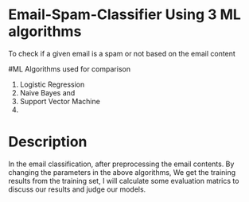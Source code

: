 # Email-Spam-Classifier Using 3 ML algorithms
To check if a given email is a spam or not based on the email content

#ML Algorithms used for comparison

1. Logistic Regression
2. Naive Bayes and
3. Support Vector Machine
4. 
# Description
In the email classification, after preprocessing the email contents. By changing the parameters in the above algorithms, We get the training results from the training set, I will calculate some evaluation matrics to discuss our results and judge our models.
